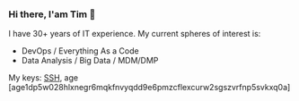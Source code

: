 ### Hi there, I'am Tim 👋

<!--
**timaliev/timaliev** is a ✨ _special_ ✨ repository because its `README.md` (this file) appears on your GitHub profile.

Here are some ideas to get you started:

- 🔭 I’m currently working on ...
- 🌱 I’m currently learning ...
- 👯 I’m looking to collaborate on ...
- 🤔 I’m looking for help with ...
- 💬 Ask me about ...
- 📫 How to reach me: ...
- 😄 Pronouns: ...
- ⚡ Fun fact: ...
-->
I have 30+ years of IT experience.
My current spheres of interest is:
* DevOps / Everything As a Code
* Data Analysis / Big Data / MDM/DMP

My keys: [SSH](https://github/timaliev.keys), age [age1dp5w028hlxnegr6mqkfnvyqdd9e6pmzcflexcurw2sgszvrfnp5svkxq0a]
